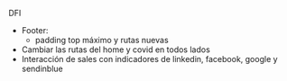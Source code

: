 DFI

- Footer:
  - padding top máximo y rutas nuevas
- Cambiar las rutas del home y covid en todos lados
- Interacción de sales con indicadores de linkedin, facebook, google y sendinblue
